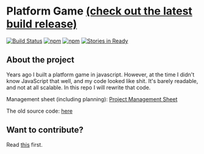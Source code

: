 # Platform Game [(check out the latest build release)](http://frontendcoffee.github.io/platform-game/) 
[![Build Status](https://travis-ci.org/FrontEndCoffee/platform-game.svg?branch=master)](https://travis-ci.org/FrontEndCoffee/platform-game)
[![npm](https://img.shields.io/npm/l/express.svg?maxAge=2592000)]()
[![npm](https://img.shields.io/npm/v/npm.svg?maxAge=2592000)]()
[![Stories in Ready](https://badge.waffle.io/FrontEndCoffee/platform-game.svg?label=ready&title=Ready)](http://waffle.io/FrontEndCoffee/platform-game)


## About the project

Years ago I built a platform game in javascript. However, at the time I didn't know JavaScript that well, and my code looked like shit. It's barely readable, and not at all scalable. In this repo I will rewrite that code.


Management sheet (including planning): [Project Management Sheet](https://docs.google.com/spreadsheets/d/19_o8ZLLTTwQKbAtxGisCgpYb1o-3hJ0xCf11-bO4-Co/edit?usp=sharing)


The old source code: [here](https://github.com/FrontEndCoffee/platform-game/wiki/Old-Source)


## Want to contribute?

Read [this](https://github.com/FrontEndCoffee/platform-game/blob/master/contributors.md) first.